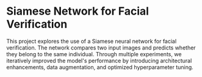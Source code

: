 # Siamese Network for Facial Verification
 This project explores the use of a Siamese neural network for facial verification. The network compares two input images and predicts whether they belong to the same individual. Through multiple experiments, we iteratively improved the model's performance by introducing architectural enhancements, data augmentation, and optimized hyperparameter tuning.
